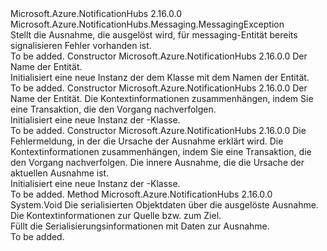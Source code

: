 <Type Name="MessagingEntityAlreadyExistsException" FullName="Microsoft.Azure.NotificationHubs.Messaging.MessagingEntityAlreadyExistsException">
  <TypeSignature Language="C#" Value="public sealed class MessagingEntityAlreadyExistsException : Microsoft.Azure.NotificationHubs.Messaging.MessagingException" />
  <TypeSignature Language="ILAsm" Value=".class public auto ansi serializable sealed beforefieldinit MessagingEntityAlreadyExistsException extends Microsoft.Azure.NotificationHubs.Messaging.MessagingException" />
  <TypeSignature Language="DocId" Value="T:Microsoft.Azure.NotificationHubs.Messaging.MessagingEntityAlreadyExistsException" />
  <TypeSignature Language="VB.NET" Value="Public NotInheritable Class MessagingEntityAlreadyExistsException&#xA;Inherits MessagingException" />
  <TypeSignature Language="F#" Value="type MessagingEntityAlreadyExistsException = class&#xA;    inherit MessagingException" />
  <AssemblyInfo>
    <AssemblyName>Microsoft.Azure.NotificationHubs</AssemblyName>
    <AssemblyVersion>2.16.0.0</AssemblyVersion>
  </AssemblyInfo>
  <Base>
    <BaseTypeName>Microsoft.Azure.NotificationHubs.Messaging.MessagingException</BaseTypeName>
  </Base>
  <Interfaces />
  <Docs>
    <summary>Stellt die Ausnahme, die ausgelöst wird, für messaging-Entität bereits signalisieren Fehler vorhanden ist.</summary>
    <remarks>To be added.</remarks>
  </Docs>
  <Members>
    <Member MemberName=".ctor">
      <MemberSignature Language="C#" Value="public MessagingEntityAlreadyExistsException (string entityName);" />
      <MemberSignature Language="ILAsm" Value=".method public hidebysig specialname rtspecialname instance void .ctor(string entityName) cil managed" />
      <MemberSignature Language="DocId" Value="M:Microsoft.Azure.NotificationHubs.Messaging.MessagingEntityAlreadyExistsException.#ctor(System.String)" />
      <MemberSignature Language="VB.NET" Value="Public Sub New (entityName As String)" />
      <MemberSignature Language="F#" Value="new Microsoft.Azure.NotificationHubs.Messaging.MessagingEntityAlreadyExistsException : string -&gt; Microsoft.Azure.NotificationHubs.Messaging.MessagingEntityAlreadyExistsException" Usage="new Microsoft.Azure.NotificationHubs.Messaging.MessagingEntityAlreadyExistsException entityName" />
      <MemberType>Constructor</MemberType>
      <AssemblyInfo>
        <AssemblyName>Microsoft.Azure.NotificationHubs</AssemblyName>
        <AssemblyVersion>2.16.0.0</AssemblyVersion>
      </AssemblyInfo>
      <Parameters>
        <Parameter Name="entityName" Type="System.String" />
      </Parameters>
      <Docs>
        <param name="entityName">Der Name der Entität.</param>
        <summary>Initialisiert eine neue Instanz der dem <see cref="T:Microsoft.Azure.NotificationHubs.Messaging.MessagingEntityAlreadyExistsException" /> Klasse mit dem Namen der Entität.</summary>
        <remarks>To be added.</remarks>
      </Docs>
    </Member>
    <Member MemberName=".ctor">
      <MemberSignature Language="C#" Value="public MessagingEntityAlreadyExistsException (string entityName, Microsoft.Azure.NotificationHubs.Tracing.TrackingContext trackingContext);" />
      <MemberSignature Language="ILAsm" Value=".method public hidebysig specialname rtspecialname instance void .ctor(string entityName, class Microsoft.Azure.NotificationHubs.Tracing.TrackingContext trackingContext) cil managed" />
      <MemberSignature Language="DocId" Value="M:Microsoft.Azure.NotificationHubs.Messaging.MessagingEntityAlreadyExistsException.#ctor(System.String,Microsoft.Azure.NotificationHubs.Tracing.TrackingContext)" />
      <MemberSignature Language="F#" Value="new Microsoft.Azure.NotificationHubs.Messaging.MessagingEntityAlreadyExistsException : string * Microsoft.Azure.NotificationHubs.Tracing.TrackingContext -&gt; Microsoft.Azure.NotificationHubs.Messaging.MessagingEntityAlreadyExistsException" Usage="new Microsoft.Azure.NotificationHubs.Messaging.MessagingEntityAlreadyExistsException (entityName, trackingContext)" />
      <MemberType>Constructor</MemberType>
      <AssemblyInfo>
        <AssemblyName>Microsoft.Azure.NotificationHubs</AssemblyName>
        <AssemblyVersion>2.16.0.0</AssemblyVersion>
      </AssemblyInfo>
      <Parameters>
        <Parameter Name="entityName" Type="System.String" />
        <Parameter Name="trackingContext" Type="Microsoft.Azure.NotificationHubs.Tracing.TrackingContext" />
      </Parameters>
      <Docs>
        <param name="entityName">Der Name der Entität.</param>
        <param name="trackingContext">Die Kontextinformationen zusammenhängen, indem Sie eine Transaktion, die den Vorgang nachverfolgen.</param>
        <summary>Initialisiert eine neue Instanz der <see cref="T:Microsoft.Azure.NotificationHubs.Messaging.MessagingEntityAlreadyExistsException" />-Klasse.</summary>
        <remarks>To be added.</remarks>
      </Docs>
    </Member>
    <Member MemberName=".ctor">
      <MemberSignature Language="C#" Value="public MessagingEntityAlreadyExistsException (string message, Microsoft.Azure.NotificationHubs.Tracing.TrackingContext trackingContext, Exception innerException);" />
      <MemberSignature Language="ILAsm" Value=".method public hidebysig specialname rtspecialname instance void .ctor(string message, class Microsoft.Azure.NotificationHubs.Tracing.TrackingContext trackingContext, class System.Exception innerException) cil managed" />
      <MemberSignature Language="DocId" Value="M:Microsoft.Azure.NotificationHubs.Messaging.MessagingEntityAlreadyExistsException.#ctor(System.String,Microsoft.Azure.NotificationHubs.Tracing.TrackingContext,System.Exception)" />
      <MemberSignature Language="F#" Value="new Microsoft.Azure.NotificationHubs.Messaging.MessagingEntityAlreadyExistsException : string * Microsoft.Azure.NotificationHubs.Tracing.TrackingContext * Exception -&gt; Microsoft.Azure.NotificationHubs.Messaging.MessagingEntityAlreadyExistsException" Usage="new Microsoft.Azure.NotificationHubs.Messaging.MessagingEntityAlreadyExistsException (message, trackingContext, innerException)" />
      <MemberType>Constructor</MemberType>
      <AssemblyInfo>
        <AssemblyName>Microsoft.Azure.NotificationHubs</AssemblyName>
        <AssemblyVersion>2.16.0.0</AssemblyVersion>
      </AssemblyInfo>
      <Parameters>
        <Parameter Name="message" Type="System.String" />
        <Parameter Name="trackingContext" Type="Microsoft.Azure.NotificationHubs.Tracing.TrackingContext" />
        <Parameter Name="innerException" Type="System.Exception" />
      </Parameters>
      <Docs>
        <param name="message">Die Fehlermeldung, in der die Ursache der Ausnahme erklärt wird.</param>
        <param name="trackingContext">Die Kontextinformationen zusammenhängen, indem Sie eine Transaktion, die den Vorgang nachverfolgen.</param>
        <param name="innerException">Die innere Ausnahme, die die Ursache der aktuellen Ausnahme ist.</param>
        <summary>Initialisiert eine neue Instanz der <see cref="T:Microsoft.Azure.NotificationHubs.Messaging.MessagingEntityAlreadyExistsException" />-Klasse.</summary>
        <remarks>To be added.</remarks>
      </Docs>
    </Member>
    <Member MemberName="GetObjectData">
      <MemberSignature Language="C#" Value="public override void GetObjectData (System.Runtime.Serialization.SerializationInfo info, System.Runtime.Serialization.StreamingContext context);" />
      <MemberSignature Language="ILAsm" Value=".method public hidebysig virtual instance void GetObjectData(class System.Runtime.Serialization.SerializationInfo info, valuetype System.Runtime.Serialization.StreamingContext context) cil managed" />
      <MemberSignature Language="DocId" Value="M:Microsoft.Azure.NotificationHubs.Messaging.MessagingEntityAlreadyExistsException.GetObjectData(System.Runtime.Serialization.SerializationInfo,System.Runtime.Serialization.StreamingContext)" />
      <MemberSignature Language="VB.NET" Value="Public Overrides Sub GetObjectData (info As SerializationInfo, context As StreamingContext)" />
      <MemberSignature Language="F#" Value="override this.GetObjectData : System.Runtime.Serialization.SerializationInfo * System.Runtime.Serialization.StreamingContext -&gt; unit" Usage="messagingEntityAlreadyExistsException.GetObjectData (info, context)" />
      <MemberType>Method</MemberType>
      <AssemblyInfo>
        <AssemblyName>Microsoft.Azure.NotificationHubs</AssemblyName>
        <AssemblyVersion>2.16.0.0</AssemblyVersion>
      </AssemblyInfo>
      <ReturnValue>
        <ReturnType>System.Void</ReturnType>
      </ReturnValue>
      <Parameters>
        <Parameter Name="info" Type="System.Runtime.Serialization.SerializationInfo" />
        <Parameter Name="context" Type="System.Runtime.Serialization.StreamingContext" />
      </Parameters>
      <Docs>
        <param name="info">Die serialisierten Objektdaten über die ausgelöste Ausnahme.</param>
        <param name="context">Die Kontextinformationen zur Quelle bzw. zum Ziel.</param>
        <summary>Füllt die Serialisierungsinformationen mit Daten zur Ausnahme.</summary>
        <remarks>To be added.</remarks>
      </Docs>
    </Member>
  </Members>
</Type>
